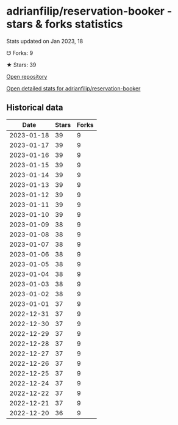 # adrianfilip/reservation-booker - stars & forks statistics

Stats updated on Jan 2023, 18

☋ Forks: 9

★ Stars: 39

[Open repository](https://github.com/adrianfilip/reservation-booker)

[Open detailed stats for adrianfilip/reservation-booker](https://reviewgithub.com/rep/adrianfilip/reservation-booker)

## Historical data
| Date | Stars | Forks |
|------|-------|-------|
| 2023-01-18 | 39 | 9 | 
| 2023-01-17 | 39 | 9 | 
| 2023-01-16 | 39 | 9 | 
| 2023-01-15 | 39 | 9 | 
| 2023-01-14 | 39 | 9 | 
| 2023-01-13 | 39 | 9 | 
| 2023-01-12 | 39 | 9 | 
| 2023-01-11 | 39 | 9 | 
| 2023-01-10 | 39 | 9 | 
| 2023-01-09 | 38 | 9 | 
| 2023-01-08 | 38 | 9 | 
| 2023-01-07 | 38 | 9 | 
| 2023-01-06 | 38 | 9 | 
| 2023-01-05 | 38 | 9 | 
| 2023-01-04 | 38 | 9 | 
| 2023-01-03 | 38 | 9 | 
| 2023-01-02 | 38 | 9 | 
| 2023-01-01 | 37 | 9 | 
| 2022-12-31 | 37 | 9 | 
| 2022-12-30 | 37 | 9 | 
| 2022-12-29 | 37 | 9 | 
| 2022-12-28 | 37 | 9 | 
| 2022-12-27 | 37 | 9 | 
| 2022-12-26 | 37 | 9 | 
| 2022-12-25 | 37 | 9 | 
| 2022-12-24 | 37 | 9 | 
| 2022-12-22 | 37 | 9 | 
| 2022-12-21 | 37 | 9 | 
| 2022-12-20 | 36 | 9 | 

